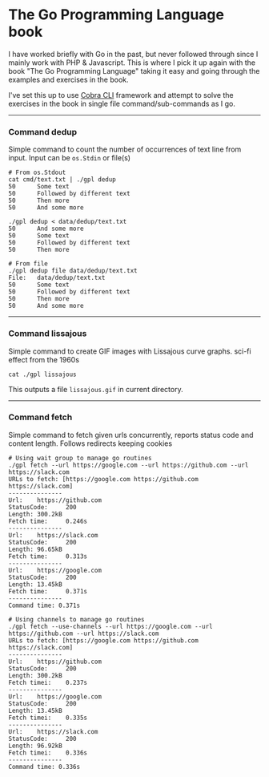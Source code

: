 # The Go Programming Language book

I have worked briefly with Go in the past, but never followed through since I mainly work with PHP & Javascript. This 
is where I pick it up again with the book "The Go Programming Language" taking it easy and going through the
examples and exercises in the book.

I've set this up to use [Cobra CLI](https://github.com/spf13/cobra) framework and attempt to solve the exercises 
in the book in single file command/sub-commands as I go.

---

### Command dedup

Simple command to count the number of occurrences of text line from input. Input can be `os.Stdin` or file(s)

```shell
# From os.Stdout
cat cmd/text.txt | ./gpl dedup
50      Some text
50      Followed by different text
50      Then more
50      And some more

./gpl dedup < data/dedup/text.txt
50      And some more
50      Some text
50      Followed by different text
50      Then more

# From file
./gpl dedup file data/dedup/text.txt
File:   data/dedup/text.txt
50      Some text
50      Followed by different text
50      Then more
50      And some more
```

---

### Command lissajous

Simple command to create GIF images with Lissajous curve graphs. sci-fi effect from the 1960s

```shell
cat ./gpl lissajous
```
This outputs a file `lissajous.gif` in current directory.

---

### Command fetch

Simple command to fetch given urls concurrently, reports status code and content length. Follows redirects keeping cookies

```shell
# Using wait group to manage go routines
./gpl fetch --url https://google.com --url https://github.com --url https://slack.com
URLs to fetch: [https://google.com https://github.com https://slack.com]
---------------
Url:    https://github.com
StatusCode:     200
Length: 300.2kB
Fetch time:     0.246s
---------------
Url:    https://slack.com
StatusCode:     200
Length: 96.65kB
Fetch time:     0.313s
---------------
Url:    https://google.com
StatusCode:     200
Length: 13.45kB
Fetch time:     0.371s
---------------
Command time: 0.371s

# Using channels to manage go routines
./gpl fetch --use-channels --url https://google.com --url https://github.com --url https://slack.com
URLs to fetch: [https://google.com https://github.com https://slack.com]
---------------
Url:    https://github.com
StatusCode:     200
Length: 300.2kB
Fetch timei:    0.237s
---------------
Url:    https://google.com
StatusCode:     200
Length: 13.45kB
Fetch timei:    0.335s
---------------
Url:    https://slack.com
StatusCode:     200
Length: 96.92kB
Fetch timei:    0.336s
---------------
Command time: 0.336s
```